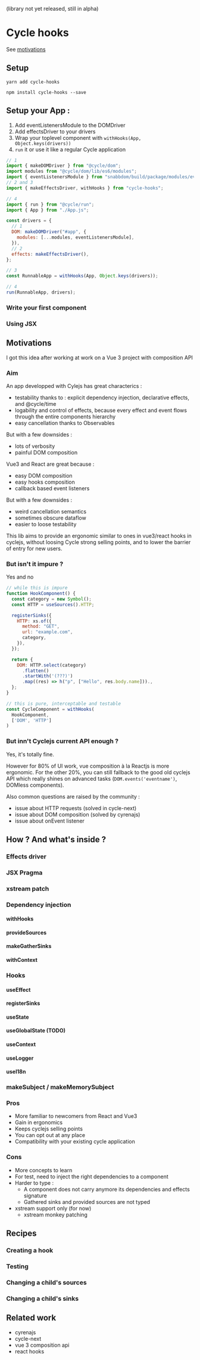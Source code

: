(library not yet released, still in alpha)

# Cycle hooks

See [motivations](#motivations)

## Setup

```
yarn add cycle-hooks
```

```
npm install cycle-hooks --save
```

## Setup your App :

1. Add eventListenersModule to the DOMDriver
2. Add effectsDriver to your drivers
3. Wrap your toplevel component with `withHooks(App, Object.keys(drivers))`
4. `run` it or use it like a regular Cycle application

```js
// 1
import { makeDOMDriver } from "@cycle/dom";
import modules from "@cycle/dom/lib/es6/modules";
import { eventListenersModule } from "snabbdom/build/package/modules/eventlisteners";
// 2 and 3
import { makeEffectsDriver, withHooks } from "cycle-hooks";

// 4
import { run } from "@cycle/run";
import { App } from "./App.js";

const drivers = {
  // 1
  DOM: makeDOMDriver("#app", {
    modules: [...modules, eventListenersModule],
  }),
  // 2
  effects: makeEffectsDriver(),
};

// 3
const RunnableApp = withHooks(App, Object.keys(drivers));

// 4
run(RunnableApp, drivers);
```

### Write your first component

### Using JSX

## Motivations

I got this idea after working at work on a Vue 3 project with composition API

### Aim

An app developped with Cylejs has great characterics :

- testability thanks to : explicit dependency injection, declarative effects, and @cycle/time
- logability and control of effects, because every effect and event flows through the entire components hierarchy
- easy cancellation thanks to Observables

But with a few downsides :

- lots of verbosity
- painful DOM composition

Vue3 and React are great because :

- easy DOM composition
- easy hooks composition
- callback based event listeners

But with a few downsides :

- weird cancellation semantics
- sometimes obscure dataflow
- easier to loose testability

This lib aims to provide an ergonomic similar to ones in vue3/react hooks in cyclejs, without loosing Cycle strong selling points, and to lower the barrier of entry for new users.

### But isn't it impure ?

Yes and no

```js
// while this is impure
function HookComponent() {
  const category = new Symbol();
  const HTTP = useSources().HTTP;

  registerSinks({
    HTTP: xs.of({
      method: "GET",
      url: "example.com",
      category,
    }),
  });

  return {
    DOM: HTTP.select(category)
      .flatten()
      .startWith('(???)')
      .map((res) => h("p", ["Hello", res.body.name])).,
  };
}

// this is pure, interceptable and testable
const CycleComponent = withHooks(
  HookComponent,
  ['DOM', 'HTTP']
)

```

### But inn't Cyclejs current API enough ?

Yes, it's totally fine.

However for 80% of UI work, vue composition à la Reactjs is more ergonomic. For the other 20%, you can still fallback to the good old cyclejs API which really shines on advanced tasks (`DOM.events('eventname')`, DOMless components).

Also common questions are raised by the community :

- issue about HTTP requests (solved in cycle-next)
- issue about DOM composition (solved by cyrenajs)
- issue about onEvent listener

## How ? And what's inside ?

### Effects driver

### JSX Pragma

### xstream patch

### Dependency injection

#### withHooks

#### provideSources

#### makeGatherSinks

#### withContext

### Hooks

#### useEffect

#### registerSinks

#### useState

#### useGlobalState (TODO)

#### useContext

#### useLogger

#### useI18n

### makeSubject / makeMemorySubject

### Pros

- More familiar to newcomers from React and Vue3
- Gain in ergonomics
- Keeps cyclejs selling points
- You can opt out at any place
- Compatibility with your existing cycle application

### Cons

- More concepts to learn
- For test, need to inject the right dependencies to a component
- Harder to type :
  - A component does not carry anymore its dependencies and effects signature
  - Gathered sinks and provided sources are not typed
- xstream support only (for now)
  - xstream monkey patching

## Recipes

### Creating a hook

### Testing

### Changing a child's sources

### Changing a child's sinks

## Related work

- cyrenajs
- cycle-next
- vue 3 composition api
- react hooks
